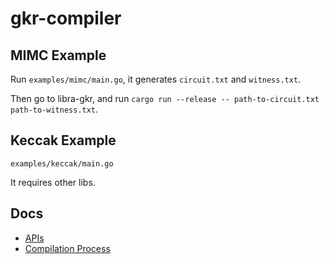 # gkr-compiler

## MIMC Example

Run `examples/mimc/main.go`, it generates `circuit.txt` and `witness.txt`.

Then go to libra-gkr, and run `cargo run --release -- path-to-circuit.txt path-to-witness.txt`.

## Keccak Example

`examples/keccak/main.go`

It requires other libs.

## Docs

- [APIs](./docs/apis.md)
- [Compilation Process](./docs/compilation_process.md)
